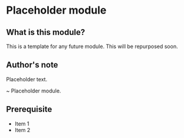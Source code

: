 # Placeholder module

## What is this module?

This is a template for any future module. This will be repurposed soon.

## Author's note

Placeholder text.

~ Placeholder module.

## Prerequisite

- Item 1
- Item 2
